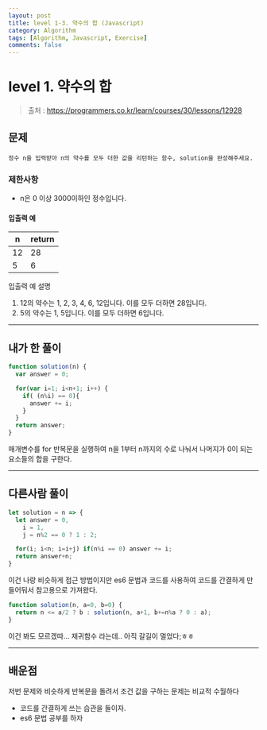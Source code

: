 ```yaml
---
layout: post
title: level 1-3. 약수의 합 (Javascript)
category: Algorithm
tags: [Algorithm, Javascript, Exercise]
comments: false
---
```

# level 1. 약수의 합
> 출처 : <https://programmers.co.kr/learn/courses/30/lessons/12928>

## 문제

```
정수 n을 입력받아 n의 약수를 모두 더한 값을 리턴하는 함수, solution을 완성해주세요.
```

### 제한사항

  - n은 0 이상 3000이하인 정수입니다.

#### 입출력 예

n | return 
--------- | ---------
12 | 28
5 | 6

입출력 예 설명  
  1. 12의 약수는 1, 2, 3, 4, 6, 12입니다. 이를 모두 더하면 28입니다.
  1. 5의 약수는 1, 5입니다. 이를 모두 더하면 6입니다.

***

## 내가 한 풀이
```javascript
function solution(n) {
  var answer = 0;

  for(var i=1; i<n+1; i++) {
    if( (n%i) == 0){
      answer += i;
    }
  }
  return answer;
}
```
매개변수를 for 반복문을 실행하여 n을 1부터 n까지의 수로 나눠서 나머지가 0이 되는요소들의 합을 구한다.

***

## 다른사람 풀이
```javascript
let solution = n => {
  let answer = 0,
    i = 1,
    j = n%2 == 0 ? 1 : 2;

  for(i; i<n; i=i+j) if(n%i == 0) answer += i;
  return answer+n;
}
```
이건 나랑 비슷하게 접근 방법이지만 es6 문법과 코드를 사용하여 코드를 간결하게 만들어둬서 참고용으로 가져왔다.

```javascript
function solution(n, a=0, b=0) {
  return n <= a/2 ? b : solution(n, a+1, b+=n%a ? 0 : a);
}
```
이건 봐도 모르겠따... 재귀함수 라는데.. 아직 갈길이 멀었다;ㅎㅎ

***

## 배운점

저번 문제와 비슷하게 반복문을 돌려서 조건 값을 구하는 문제는 비교적 수월하다  

- 코드를 간결하게 쓰는 습관을 들이자.
- es6 문법 공부를 하자
 